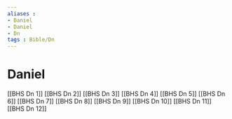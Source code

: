```yaml
---
aliases : 
- Daniel
- Daniel
- Dn
tags : Bible/Dn
---
```


# Daniel

[[BHS Dn 1]]
[[BHS Dn 2]]
[[BHS Dn 3]]
[[BHS Dn 4]]
[[BHS Dn 5]]
[[BHS Dn 6]]
[[BHS Dn 7]]
[[BHS Dn 8]]
[[BHS Dn 9]]
[[BHS Dn 10]]
[[BHS Dn 11]]
[[BHS Dn 12]]
